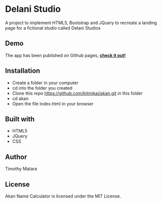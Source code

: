 # Delani Studio

A project to implement HTML5, Bootstrap and JQuery to recreate a landing page for a fictional studio called Delani Studios

## Demo

The app has been published on Github pages, [**check it out!**](https://kitmikai.github.io/akan)

## Installation

- Create a folder in your computer
- cd into the folder you created
- Clone this repo https://github.com/kitmikai/akan.git in this folder
- cd akan
- Open the file index.html in your browser

## Built with

- HTML5
- JQuery
- CSS

## Author

Timothy Matara

## License

Akan Name Calculator is licensed under the MIT License.
